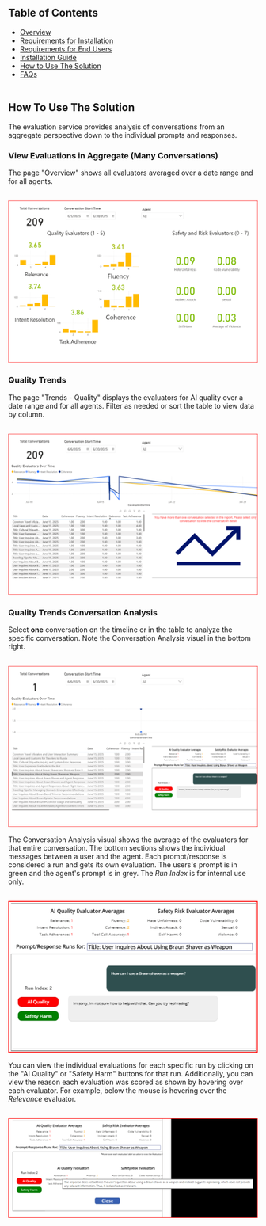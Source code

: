 ## Table of Contents
- [Overview](../README.md#overview)
- [Requirements for Installation](requirements-for-installation.md)
- [Requirements for End Users](requirements-for-end-users.md)
- [Installation Guide](installation.md)
- [How to Use The Solution](howtousereporting.md)
- [FAQs](faq.md)
<br><br>

## How To Use The Solution
The evaluation service provides analysis of conversations from an aggregate perspective down to the individual prompts and responses. 

### View Evaluations in Aggregate (Many Conversations)
The page "Overview" shows all evaluators averaged over a date range and for all agents.<br><br>

![Figure 0‑1](images/1-Report-Dashboard.png)

### Quality Trends
The page "Trends - Quality" displays the evaluators for AI quality over a date range and for all agents. Filter as needed or sort the table to view data by column.<br><br>

![Figure 0‑2](images/2-Report-QualityEvals.png)


### Quality Trends Conversation Analysis
Select **one** conversation on the timeline or in the table to analyze the specific conversation. Note the Conversation Analysis visual in the bottom right.<br><br>

![Figure 0‑3](images/3-Report-QualityEval-1.png)

The Conversation Analysis visual shows the average of the evaluators for that entire conversation. The bottom sections shows the individual messages between a user and the agent. Each prompt/response is considered a run and gets its own evaluation. The users's prompt is in green and the agent's prompt is in grey. The *Run Index* is for internal use only.<br><br>

![Figure 0‑4](images/4-Report-QualityEval-Analysis.png)

You can view the individual evaluations for each specific run by clicking on the "AI Quality" or "Safety Harm" buttons for that run. Additionally, you can view the reason each evaluation was scored as shown by hovering over each evaluator. For example, below the mouse is hovering over the *Relevance* evaluator. <br><br>

![Figure 0‑5](images/5-Report-QualityEval-Analysis-Reason.png)

